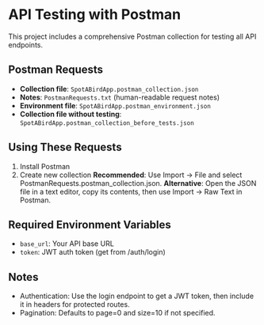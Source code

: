 # API Testing with Postman

This project includes a comprehensive Postman collection for testing all API endpoints.

## Postman Requests
- **Collection file**: `SpotABirdApp.postman_collection.json`
- **Notes**: `PostmanRequests.txt` (human-readable request notes)
- **Environment file**: `SpotABirdApp.postman_environment.json`
- **Collection file without testing**: `SpotABirdApp.postman_collection_before_tests.json`

## Using These Requests
1. Install Postman
2. Create new collection
**Recommended**: Use Import → File and select PostmanRequests.postman_collection.json.
**Alternative**: Open the JSON file in a text editor, copy its contents, then use Import → Raw Text in Postman.

## Required Environment Variables
- `base_url`: Your API base URL
- `token`: JWT auth token (get from /auth/login)

## Notes
- Authentication: Use the login endpoint to get a JWT token, then include it in headers for protected routes.
- Pagination: Defaults to page=0 and size=10 if not specified.